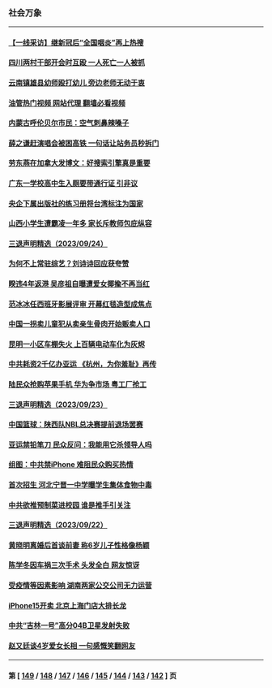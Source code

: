### 社会万象
---
#### [【一线采访】继新冠后“全国咽炎”再上热搜](../../pages/ncid282/n14081285.md?09262045) 
#### [四川两村干部开会时互殴 一人死亡一人被抓](../../pages/ncid282/n14081149.md?09262045) 
#### [云南镇雄县幼师殴打幼儿 旁边老师无动于衷](../../pages/ncid282/n14081181.md?09262045) 
#### [油管热门视频 网站代理 翻墙必看视频](http://138.2.39.72:81/youtube.html?epic-marker?09262045)
#### [内蒙古呼伦贝尔市民：空气刺鼻辣嗓子](../../pages/ncid282/n14081175.md?09262045) 
#### [薛之谦赶演唱会被困高铁 一句话让站务员秒拆门](../../pages/ncid282/n14081103.md?09262045) 
#### [劳东燕在加拿大发博文：好搜索引擎真是重要](../../pages/ncid282/n14080977.md?09262045) 
#### [广东一学校高中生入厕要带通行证 引非议](../../pages/ncid282/n14080853.md?09262045) 
#### [央企下属出版社的练习册将台湾标注为国家](../../pages/ncid282/n14080614.md?09262045) 
#### [山西小学生遭霸凌一年多 家长斥教师包庇纵容](../../pages/ncid282/n14080658.md?09262045) 
#### [三退声明精选（2023/09/24）](../../pages/ncid282/n14080623.md?09262045) 
#### [为何不上常驻综艺？刘诗诗回应获夸赞](../../pages/ncid282/n14080342.md?09262045) 
#### [睽违4年返港 吴彦祖自曝遭爱女揶揄不再当红](../../pages/ncid282/n14080359.md?09262045) 
#### [范冰冰任西班牙影展评审 开幕红毯造型成焦点](../../pages/ncid282/n14080305.md?09262045) 
#### [中国一拐卖儿童犯从卖亲生骨肉开始贩卖人口](../../pages/ncid282/n14080306.md?09262045) 
#### [昆明一小区车棚失火 上百辆电动车化为灰烬](../../pages/ncid282/n14080197.md?09262045) 
#### [中共耗资2千亿办亚运 《杭州，为你羞耻》再传](../../pages/ncid282/n14080182.md?09262045) 
#### [陆民众抢购苹果手机 华为争市场 粤工厂抢工](../../pages/ncid282/n14080041.md?09262045) 
#### [三退声明精选（2023/09/23）](../../pages/ncid282/n14080011.md?09262045) 
#### [中国篮球：陕西队NBL总决赛提前退场罢赛](../../pages/ncid282/n14079972.md?09262045) 
#### [亚运禁铅笔刀 民众反问：我能用它杀领导人吗](../../pages/ncid282/n14079959.md?09262045) 
#### [组图：中共禁iPhone 难阻民众购买热情](../../pages/ncid282/n14079702.md?09262045) 
#### [首次招生 河北宁晋一中学曝学生集体食物中毒](../../pages/ncid282/n14079763.md?09262045) 
#### [中共欲推预制菜进校园 谁是推手引关注](../../pages/ncid282/n14079696.md?09262045) 
#### [三退声明精选（2023/09/22）](../../pages/ncid282/n14079575.md?09262045) 
#### [黄晓明离婚后首谈前妻 称6岁儿子性格像杨颖](../../pages/ncid282/n14079423.md?09262045) 
#### [陈学冬因车祸三次手术 头发全白 网友惊讶](../../pages/ncid282/n14079469.md?09262045) 
#### [受疫情等因素影响 湖南两家公交公司无力运营](../../pages/ncid282/n14079172.md?09262045) 
#### [iPhone15开卖 北京上海门店大排长龙](../../pages/ncid282/n14079130.md?09262045) 
#### [中共“吉林一号”高分04B卫星发射失败](../../pages/ncid282/n14078967.md?09262045) 
#### [赵又廷谈4岁爱女长相 一句感慨笑翻网友](../../pages/ncid282/n14078736.md?09262045) 

---
#### 第 [ [149](./149.md?09262045) / [148](./148.md?09262045) / [147](./147.md?09262045) / [146](./146.md?09262045) / [145](./145.md?09262045) / [144](./144.md?09262045) / [143](./143.md?09262045) / [142](./142.md?09262045) ] 页
